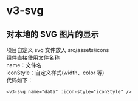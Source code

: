 # v3-svg

## 对本地的 SVG 图片的显示

项目自定义 svg 文件放入 src/assets/icons<br />
组件直接使用文件名称<br />
name：文件名<br />
iconStyle：自定义样式(width、color 等)<br />
代码如下：

```vue
<v3-svg name="data" :icon-style="iconStyle" />
```
